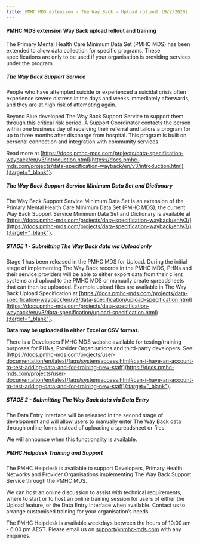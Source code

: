 ```yaml
---
title: PMHC MDS extension - The Way Back - Upload rollout (9/7/2020)
---
```


#### PMHC MDS extension Way Back upload rollout and training

The Primary Mental Health Care Minimum Data Set (PMHC MDS) has been extended to
allow data collection for specific programs. These specifications are only to be
used if your organisation is providing services under the program.

##### The Way Back Support Service

People who have attempted suicide or experienced a suicidal crisis often
experience severe distress in the days and weeks immediately afterwards, and
they are at high risk of attempting again.

Beyond Blue developed The Way Back Support Service to support them through this
critical risk period. A Support Coordinator contacts the person within one
business day of receiving their referral and tailors a program for up to three
months after discharge from hospital. This program is built on personal
connection and integration with community services.

Read more at [https://docs.pmhc-mds.com/projects/data-specification-wayback/en/v3/introduction.html](https://docs.pmhc-mds.com/projects/data-specification-wayback/en/v3/introduction.html){:target="_blank"}.

##### The Way Back Support Service Minimum Data Set and Dictionary

The Way Back Support Service Minimum Data Set is an extension of the Primary
Mental Health Care Minimum Data Set (PMHC MDS), the current Way Back Support
Service Minimum Data Set and Dictionary is available at
[https://docs.pmhc-mds.com/projects/data-specification-wayback/en/v3/](https://docs.pmhc-mds.com/projects/data-specification-wayback/en/v3/){:target="_blank"}.

##### STAGE 1 - Submitting The Way Back data via Upload only

Stage 1 has been released in the PMHC MDS for Upload. During the initial stage
of implementing The Way Back records in the PMHC MDS, PHNs and their service
providers will be able to either export data from their client systems and
upload to the PMHC MDS or manually create spreadsheets that can then be uploaded.
Example upload files are available in The Way Back Upload Specification at
[https://docs.pmhc-mds.com/projects/data-specification-wayback/en/v3/data-specification/upload-specification.html](https://docs.pmhc-mds.com/projects/data-specification-wayback/en/v3/data-specification/upload-specification.html){:target="_blank"}.

**Data may be uploaded in either Excel or CSV format.**

There is a Developers PMHC MDS website available for testing/training purposes
for PHNs, Provider Organisations and third-party developers. See:
[https://docs.pmhc-mds.com/projects/user-documentation/en/latest/faqs/system/access.html#can-i-have-an-account-to-test-adding-data-and-for-training-new-staff](https://docs.pmhc-mds.com/projects/user-documentation/en/latest/faqs/system/access.html#can-i-have-an-account-to-test-adding-data-and-for-training-new-staff){:target="_blank"}.

##### STAGE 2 - Submitting The Way Back data via Data Entry

The Data Entry Interface will be released in the second stage of development and
will allow users to manually enter The Way Back data through online forms instead
of uploading a spreadsheet or files.

We will announce when this functionality is available.

##### PMHC Helpdesk Training and Support

The PMHC Helpdesk is available to support Developers, Primary Health Networks
and Provider Organisations implementing The Way Back Support Service through
the PMHC MDS.

We can host an online discussion to assist with technical requirements, where to
start or to host an online training session for users of either the Upload
feature, or the Data Entry Interface when available. Contact us to arrange
customised training for your organisation’s needs

The PMHC Helpdesk is available weekdays between the hours of 10:00 am - 6:00 pm AEST.
Please email us on support@pmhc-mds.com with any enquiries.
